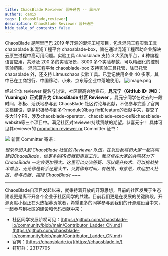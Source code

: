 ```yaml
---
title: ChaosBlade Reviewer 晋升通告 -- 晁元宁
authors: camix
tags: [ chaosblade,reviewer]
description: ChaosBlade Reviewer 晋升通告
hide_table_of_contents: false
---
```


ChaosBlade 是阿里巴巴 2019 年开源的混沌工程项目，包含混沌工程实验工具 chaosblade 和混沌工程平台 chaosblade-box，旨在通过混沌工程帮助企业解决云原生过程中高可用问题。实验工具 chaosblade 支持 3 大系统平台，4 种编程语言应用，共涉及 200 多的实验场景，3000 多个实验参数，可以精细化的控制实验范围。 混沌工程平台 chaosblade-box 支持实验工具托管，除已托管 chaosblade 外，还支持 Litmuschaos 实验工具。已登记使用企业 40 多家，其中已在工商银行、中国移动、小米、京东等企业中落地使用。
![image.png](/img/logo.png)

经过全体 reviewer 提名与讨论，社区很高兴地宣布，**晁元宁（GitHub ID: @ID：Yuaninga）正式晋升为 ChaosBlade 社区 Reviewer** 。晁元宁同学在过去的一段时间，积极、活跃地参与到 ChaosBlade 社区讨论与贡献，不仅参与完善了官网文档建设，更是积极参与到多个module的bug fix和feature的贡献中来，提交了多大11个PR，涉及chaosblade-operator、chaosblade-exec-os和chaosblade-website等三个项目中。满足社区对reviewer持续贡献的期望。恭喜元宁！
具体可见其reviewer的 [promotion reviewer pr](https://github.com/chaosblade-io/community/pull/10)
Committer 证书：

![](/img/blog/chaosblade-certificate-yuanning.jpg)
新晋 Committer 寄语：

_很荣幸加入到 ChaosBlade 社区的 Reviewer 队伍，在以后我将和大家一起共同建设ChaosBlade，做更多的PR贡献和审查工作。我坚信在大家的共同努力下 ChaosBlade 一定会更加强大。这里可以交流答疑、可以提升技术、可以挑战技术难点，无论你是新手还是大牛，只要你有时间，有热情，有意愿，欢迎加入社区、参与贡献、拥抱 ChaosBlade ~_~~

---

ChaosBlade自项目发起以来，就秉持着开放的开源思想，目前的社区发展于生态建设更是离不开各个企业于社区同学的共建。目前我们更是在发展的关键阶段，开源贡献小组正在火热招募贡献者，希望更多的同学参与到我们的开源建设当中来，一起参与到社区的建设和代码贡献中来：

- 社区同学发展阶梯可见：[https://github.com/chaosblade-io/community/blob/main/Contributor_Ladder_CN.md](https://github.com/chaosblade-io/community/blob/main/Contributor_Ladder_CN.md)
- 官网：[https://chaosblade.io/](https://chaosblade.io/)
- 钉钉群：23177705

